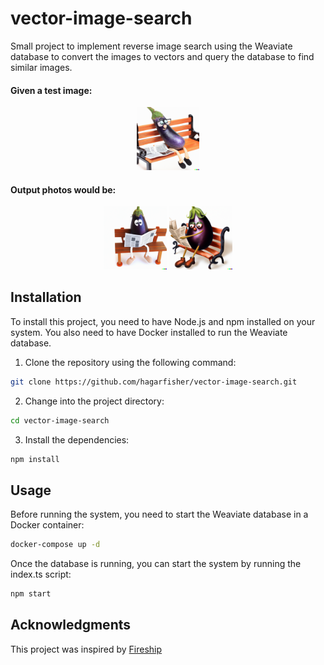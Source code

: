 # vector-image-search
Small project to implement reverse image search using the Weaviate database to convert the images to vectors and query the database to find similar images.
#### Given a test image:
<div align="center">
<img src="https://github.com/hagarfisher/vector-image-search/blob/main/test.png?raw=true" width="20%"/>
</div>

#### Output photos would be:
<div align="center">
<img src="https://github.com/hagarfisher/vector-image-search/blob/main/query_results/result_1.png?raw=true" width="20%"/>
<img src="https://github.com/hagarfisher/vector-image-search/blob/main/query_results/result_2.png?raw=true" width="20%"/>
</div>


## Installation
To install this project, you need to have Node.js and npm installed on your system. You also need to have Docker installed to run the Weaviate database.

1. Clone the repository using the following command:
```bash
git clone https://github.com/hagarfisher/vector-image-search.git
```
2. Change into the project directory:
```bash
cd vector-image-search
```
3. Install the dependencies:

```bash
npm install
```

## Usage

Before running the system, you need to start the Weaviate database in a Docker container:
```bash
docker-compose up -d    
```
Once the database is running, you can start the system by running the index.ts script:
```bash
npm start
```

## Acknowledgments
This project was inspired by [Fireship](https://fireship.io/)
